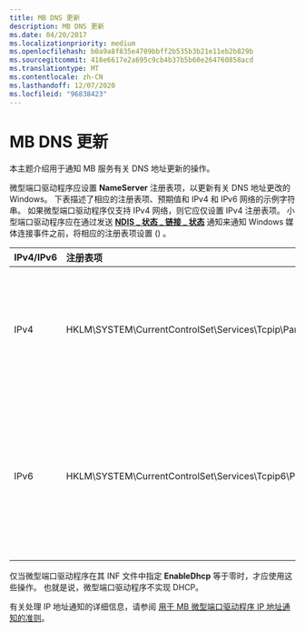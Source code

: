 ```yaml
---
title: MB DNS 更新
description: MB DNS 更新
ms.date: 04/20/2017
ms.localizationpriority: medium
ms.openlocfilehash: b0a9a8f835e4709bbff2b535b3b21e11eb2b829b
ms.sourcegitcommit: 418e6617e2a695c9cb4b37b5b60e264760858acd
ms.translationtype: MT
ms.contentlocale: zh-CN
ms.lasthandoff: 12/07/2020
ms.locfileid: "96838423"
---
```

# <a name="mb-dns-updates"></a>MB DNS 更新


本主题介绍用于通知 MB 服务有关 DNS 地址更新的操作。

微型端口驱动程序应设置 **NameServer** 注册表项，以更新有关 DNS 地址更改的 Windows。 下表描述了相应的注册表项、预期值和 IPv4 和 IPv6 网络的示例字符串。 如果微型端口驱动程序仅支持 IPv4 网络，则它应仅设置 IPv4 注册表项。 小型端口驱动程序应在通过发送 [**NDIS \_ 状态 \_ 链接 \_ 状态**](./ndis-status-link-state.md) 通知来通知 Windows 媒体连接事件之前，将相应的注册表项设置 () 。

<table>
<colgroup>
<col width="25%" />
<col width="25%" />
<col width="25%" />
<col width="25%" />
</colgroup>
<thead>
<tr class="header">
<th align="left">IPv4/IPv6</th>
<th align="left">注册表项</th>
<th align="left">值</th>
<th align="left">示例</th>
</tr>
</thead>
<tbody>
<tr class="odd">
<td align="left"><p>IPv4</p></td>
<td align="left"><p>HKLM\SYSTEM\CurrentControlSet\Services\Tcpip\Parameters\Interfaces\InterfaceGUID\NameServer</p></td>
<td align="left"><p>空格分隔的 DNS 服务器 IPv4 地址</p></td>
<td align="left"><p>10.20.30.41</p>
<p>10.20.30.40</p></td>
</tr>
<tr class="even">
<td align="left"><p>IPv6</p></td>
<td align="left"><p>HKLM\SYSTEM\CurrentControlSet\Services\Tcpip6\Parameters\Interfaces\InterfaceGUID\NameServer</p></td>
<td align="left"><p>空格分隔的 DNS 服务器 IPv6 地址</p></td>
<td align="left"><p>2001：4898：7001： f000：1：2：3：4</p>
<p>2001：4898：7001： f000：1：2：3：5</p></td>
</tr>
</tbody>
</table>

 

仅当微型端口驱动程序在其 INF 文件中指定 **EnableDhcp** 等于零时，才应使用这些操作。 也就是说，微型端口驱动程序不实现 DHCP。

有关处理 IP 地址通知的详细信息，请参阅 [用于 MB 微型端口驱动程序 IP 地址通知的准则](guidelines-for-mb-miniport-driver-ip-address-notifications.md)。

 

